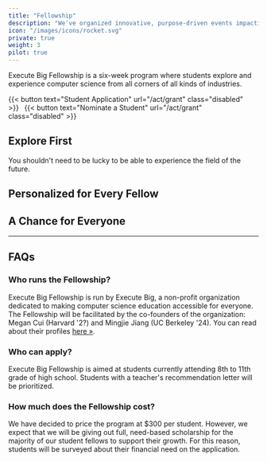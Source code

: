 ```yaml
---
title: "Fellowship"
description: "We've organized innovative, purpose-driven events impacting thousands of students. Now, we help private institutions like yours to start your own."
icon: "/images/icons/rocket.svg"
private: true
weight: 3
pilot: true
---
```


Execute Big Fellowship is a six-week program where students explore and experience computer science from all corners of all kinds of industries. 

{{< button text="Student Application" url="/act/grant" class="disabled" >}}&ensp;
{{< button text="Nominate a Student" url="/act/grant" class="disabled" >}}

## Explore First

You shouldn't need to be lucky to be able to experience the field of the future. 

## Personalized for Every Fellow

## A Chance for Everyone


---

## FAQs

### Who runs the Fellowship?

Execute Big Fellowship is run by Execute Big, a non-profit organization dedicated to making computer science education accessible for everyone. The Fellowship will be
facilitated by the co-founders of the organization: Megan Cui (Harvard '2?) and Mingjie Jiang (UC Berkeley '24). You can read about their profiles [here »](/team).

### Who can apply?

Execute Big Fellowship is aimed at students currently attending 8th to 11th grade of high school. Students with a teacher's recommendation letter will be prioritized.

### How much does the Fellowship cost?

We have decided to price the program at $300 per student. However, we expect that we will be giving out full, need-based scholarship for the majority of our student fellows
to support their growth. For this reason, students will be surveyed about their financial need on the application. 
